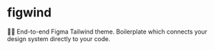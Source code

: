 # figwind
🎨🧩 End-to-end Figma Tailwind theme. Boilerplate which connects your design system directly to your code.
